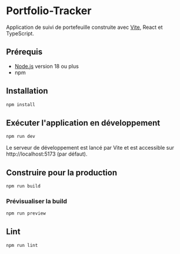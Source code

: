 # Portfolio-Tracker

Application de suivi de portefeuille construite avec [Vite](https://vitejs.dev/), React et TypeScript.

## Prérequis

- [Node.js](https://nodejs.org/) version 18 ou plus
- npm

## Installation

```bash
npm install
```

## Exécuter l'application en développement

```bash
npm run dev
```

Le serveur de développement est lancé par Vite et est accessible sur http://localhost:5173 (par défaut).

## Construire pour la production

```bash
npm run build
```

### Prévisualiser la build

```bash
npm run preview
```

## Lint

```bash
npm run lint
```
